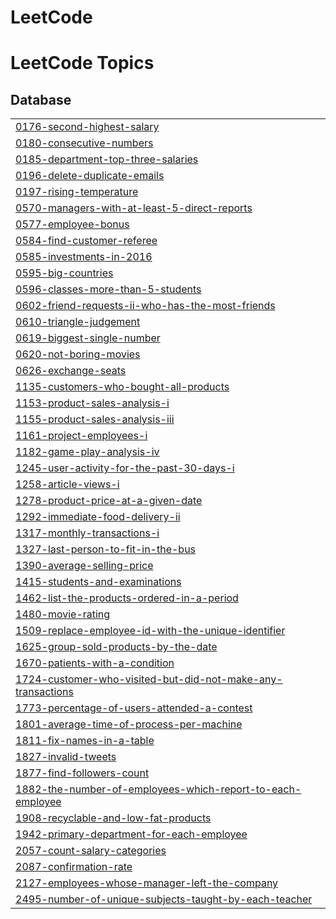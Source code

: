 # LeetCode
<!---LeetCode Topics Start-->
# LeetCode Topics
## Database
|  |
| ------- |
| [0176-second-highest-salary](https://github.com/XiangfeiLyhu/LeetCode/tree/master/0176-second-highest-salary) |
| [0180-consecutive-numbers](https://github.com/XiangfeiLyhu/LeetCode/tree/master/0180-consecutive-numbers) |
| [0185-department-top-three-salaries](https://github.com/XiangfeiLyhu/LeetCode/tree/master/0185-department-top-three-salaries) |
| [0196-delete-duplicate-emails](https://github.com/XiangfeiLyhu/LeetCode/tree/master/0196-delete-duplicate-emails) |
| [0197-rising-temperature](https://github.com/XiangfeiLyhu/LeetCode/tree/master/0197-rising-temperature) |
| [0570-managers-with-at-least-5-direct-reports](https://github.com/XiangfeiLyhu/LeetCode/tree/master/0570-managers-with-at-least-5-direct-reports) |
| [0577-employee-bonus](https://github.com/XiangfeiLyhu/LeetCode/tree/master/0577-employee-bonus) |
| [0584-find-customer-referee](https://github.com/XiangfeiLyhu/LeetCode/tree/master/0584-find-customer-referee) |
| [0585-investments-in-2016](https://github.com/XiangfeiLyhu/LeetCode/tree/master/0585-investments-in-2016) |
| [0595-big-countries](https://github.com/XiangfeiLyhu/LeetCode/tree/master/0595-big-countries) |
| [0596-classes-more-than-5-students](https://github.com/XiangfeiLyhu/LeetCode/tree/master/0596-classes-more-than-5-students) |
| [0602-friend-requests-ii-who-has-the-most-friends](https://github.com/XiangfeiLyhu/LeetCode/tree/master/0602-friend-requests-ii-who-has-the-most-friends) |
| [0610-triangle-judgement](https://github.com/XiangfeiLyhu/LeetCode/tree/master/0610-triangle-judgement) |
| [0619-biggest-single-number](https://github.com/XiangfeiLyhu/LeetCode/tree/master/0619-biggest-single-number) |
| [0620-not-boring-movies](https://github.com/XiangfeiLyhu/LeetCode/tree/master/0620-not-boring-movies) |
| [0626-exchange-seats](https://github.com/XiangfeiLyhu/LeetCode/tree/master/0626-exchange-seats) |
| [1135-customers-who-bought-all-products](https://github.com/XiangfeiLyhu/LeetCode/tree/master/1135-customers-who-bought-all-products) |
| [1153-product-sales-analysis-i](https://github.com/XiangfeiLyhu/LeetCode/tree/master/1153-product-sales-analysis-i) |
| [1155-product-sales-analysis-iii](https://github.com/XiangfeiLyhu/LeetCode/tree/master/1155-product-sales-analysis-iii) |
| [1161-project-employees-i](https://github.com/XiangfeiLyhu/LeetCode/tree/master/1161-project-employees-i) |
| [1182-game-play-analysis-iv](https://github.com/XiangfeiLyhu/LeetCode/tree/master/1182-game-play-analysis-iv) |
| [1245-user-activity-for-the-past-30-days-i](https://github.com/XiangfeiLyhu/LeetCode/tree/master/1245-user-activity-for-the-past-30-days-i) |
| [1258-article-views-i](https://github.com/XiangfeiLyhu/LeetCode/tree/master/1258-article-views-i) |
| [1278-product-price-at-a-given-date](https://github.com/XiangfeiLyhu/LeetCode/tree/master/1278-product-price-at-a-given-date) |
| [1292-immediate-food-delivery-ii](https://github.com/XiangfeiLyhu/LeetCode/tree/master/1292-immediate-food-delivery-ii) |
| [1317-monthly-transactions-i](https://github.com/XiangfeiLyhu/LeetCode/tree/master/1317-monthly-transactions-i) |
| [1327-last-person-to-fit-in-the-bus](https://github.com/XiangfeiLyhu/LeetCode/tree/master/1327-last-person-to-fit-in-the-bus) |
| [1390-average-selling-price](https://github.com/XiangfeiLyhu/LeetCode/tree/master/1390-average-selling-price) |
| [1415-students-and-examinations](https://github.com/XiangfeiLyhu/LeetCode/tree/master/1415-students-and-examinations) |
| [1462-list-the-products-ordered-in-a-period](https://github.com/XiangfeiLyhu/LeetCode/tree/master/1462-list-the-products-ordered-in-a-period) |
| [1480-movie-rating](https://github.com/XiangfeiLyhu/LeetCode/tree/master/1480-movie-rating) |
| [1509-replace-employee-id-with-the-unique-identifier](https://github.com/XiangfeiLyhu/LeetCode/tree/master/1509-replace-employee-id-with-the-unique-identifier) |
| [1625-group-sold-products-by-the-date](https://github.com/XiangfeiLyhu/LeetCode/tree/master/1625-group-sold-products-by-the-date) |
| [1670-patients-with-a-condition](https://github.com/XiangfeiLyhu/LeetCode/tree/master/1670-patients-with-a-condition) |
| [1724-customer-who-visited-but-did-not-make-any-transactions](https://github.com/XiangfeiLyhu/LeetCode/tree/master/1724-customer-who-visited-but-did-not-make-any-transactions) |
| [1773-percentage-of-users-attended-a-contest](https://github.com/XiangfeiLyhu/LeetCode/tree/master/1773-percentage-of-users-attended-a-contest) |
| [1801-average-time-of-process-per-machine](https://github.com/XiangfeiLyhu/LeetCode/tree/master/1801-average-time-of-process-per-machine) |
| [1811-fix-names-in-a-table](https://github.com/XiangfeiLyhu/LeetCode/tree/master/1811-fix-names-in-a-table) |
| [1827-invalid-tweets](https://github.com/XiangfeiLyhu/LeetCode/tree/master/1827-invalid-tweets) |
| [1877-find-followers-count](https://github.com/XiangfeiLyhu/LeetCode/tree/master/1877-find-followers-count) |
| [1882-the-number-of-employees-which-report-to-each-employee](https://github.com/XiangfeiLyhu/LeetCode/tree/master/1882-the-number-of-employees-which-report-to-each-employee) |
| [1908-recyclable-and-low-fat-products](https://github.com/XiangfeiLyhu/LeetCode/tree/master/1908-recyclable-and-low-fat-products) |
| [1942-primary-department-for-each-employee](https://github.com/XiangfeiLyhu/LeetCode/tree/master/1942-primary-department-for-each-employee) |
| [2057-count-salary-categories](https://github.com/XiangfeiLyhu/LeetCode/tree/master/2057-count-salary-categories) |
| [2087-confirmation-rate](https://github.com/XiangfeiLyhu/LeetCode/tree/master/2087-confirmation-rate) |
| [2127-employees-whose-manager-left-the-company](https://github.com/XiangfeiLyhu/LeetCode/tree/master/2127-employees-whose-manager-left-the-company) |
| [2495-number-of-unique-subjects-taught-by-each-teacher](https://github.com/XiangfeiLyhu/LeetCode/tree/master/2495-number-of-unique-subjects-taught-by-each-teacher) |
<!---LeetCode Topics End-->